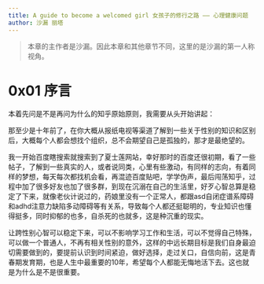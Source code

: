 ```yaml
---
title: A guide to become a welcomed girl 女孩子的修行之路 —— 心理健康问题 
author: 沙漏 丽塔
---
```

> 本章的主作者是沙漏。因此本章和其他章节不同，这里的是沙漏的第一人称视角。

# 0x01 序言

本着先问是不是再问为什么的知乎原始原则，我需要从头开始讲起：

那至少是十年前了，在你大概从报纸电视等渠道了解到一些关于性别的知识和区别后，大概每个人都会想找个组织，总不会期望自己是孤独的，那才是最绝望的。

我一开始百度瞎搜索就搜索到了夏士莲网站，幸好那时的百度还很初期，看了一些帖子，了解到一些真实的人，或者说同类，心里有些激动，有同样的志向，有着同样的梦想，每天每次都找机会看，再混迹百度贴吧，学学伪声，最后闯荡知乎，过程中加了很多好友也加了很多群，到现在沉溺在自己的生活里，好歹心智总算是稳定了下来，就像老伙计说过的，药娘里没有一个正常人，都跟asd自闭症谱系障碍和adhd注意力缺陷多动障碍等有关系，导致每个人都还挺聪明的，专业知识也懂得挺多，同时抑郁的也多，自杀死的也就多，这是种沉重的现实。

让跨性别心智可以稳定下来，可以不影响学习工作和生活，可以不觉得自己特殊，可以做一个普通人，不再有相关性别的意外，这样的中远长期目标是我们自身最迫切需要做到的，要提前认识到时间紧迫，做好选择，走过关口，自信向前，这是青春期发育期，也是人生中最重要的10年，希望每个人都能无悔地活下去。这也就是为什么是不是很重要。